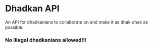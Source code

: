 # Dhadkan API

An API for dhadkanians to collaborate on and make it as dhak dhak as possible.

### No Illegal dhadkanians allowed!!!